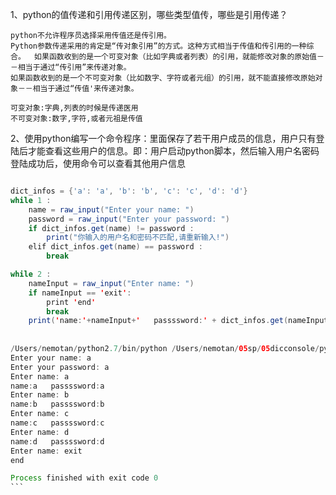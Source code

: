 
1、python的值传递和引用传递区别，哪些类型值传，哪些是引用传递？

	python不允许程序员选择采用传值还是传引用。
	Python参数传递采用的肯定是“传对象引用”的方式。这种方式相当于传值和传引用的一种综合。	如果函数收到的是一个可变对象（比如字典或者列表）的引用，就能修改对象的原始值－－相当于通过“传引用”来传递对象。
	如果函数收到的是一个不可变对象（比如数字、字符或者元组）的引用，就不能直接修改原始对象－－相当于通过“传值'来传递对象。
	
	可变对象:字典,列表的时候是传递医用
	不可变对象:数字,字符,或者元祖是传值 
2、使用python编写一个命令程序：里面保存了若干用户成员的信息，用户只有登陆后才能查看这些用户的信息。即：用户启动python脚本，然后输入用户名密码登陆成功后，使用命令可以查看其他用户信息 

```java

dict_infos = {'a': 'a', 'b': 'b', 'c': 'c', 'd': 'd'}
while 1 :
    name = raw_input("Enter your name: ")
    password = raw_input("Enter your password: ")
    if dict_infos.get(name) != password :
        print("你输入的用户名和密码不匹配,请重新输入!")
    elif dict_infos.get(name) == password :
        break

while 2 :
    nameInput = raw_input("Enter name: ")
    if nameInput == 'exit':
        print 'end'
        break
    print('name:'+nameInput+'   passssword:' + dict_infos.get(nameInput))
  
  
/Users/nemotan/python2.7/bin/python /Users/nemotan/05sp/05dicconsole/python/python-test/com/course1/Test2.py
Enter your name: a
Enter your password: a
Enter name: a
name:a   passssword:a
Enter name: b
name:b   passssword:b
Enter name: c
name:c   passssword:c
Enter name: d
name:d   passssword:d
Enter name: exit
end

Process finished with exit code 0  
```		 	









